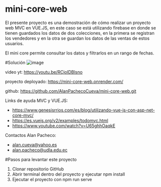 # mini-core-web
El presente proyecto es una demostración de cómo realizar un proyecto web MVC en VUE.JS, en este caso se está utilizando firebase en donde
se tienen guardados los datos de dos colecciones, en la primera se registran los vendedores y en la otra se guardan los datos de las ventas 
de estos usuarios.

El mini core permite consultar los datos y filtrarlos en un rango de fechas.

#Solución
![image](https://github.com/AlanPachecoCueva/mini-core-web/assets/105956183/34f0b900-f0db-4ea7-a97e-2cf151e15265)

video yt: https://youtu.be/RCjoIDBlsno

proyecto deployado: https://mini-core-web.onrender.com/

github: https://github.com/AlanPachecoCueva/mini-core-web.git


Links de ayuda MVC y VUE.JS:
- https://www.genesisrrios.com/es/blog/utilizando-vue-js-con-asp-net-core-mvc/
- https://es.vuejs.org/v2/examples/todomvc.html
- https://www.youtube.com/watch?v=U65ghhOaqkE

Contactos Alan Pacheco:
- alan.cueva@yahoo.es
- alan.pacheco@udla.edu.ec



#Pasos para levantar este proyecto
1. Clonar repositorio GitHub
2. Abrir terminal dentro del proyecto y ejecutar npm install
3. Ejecutar el proyecto con npm run serve
